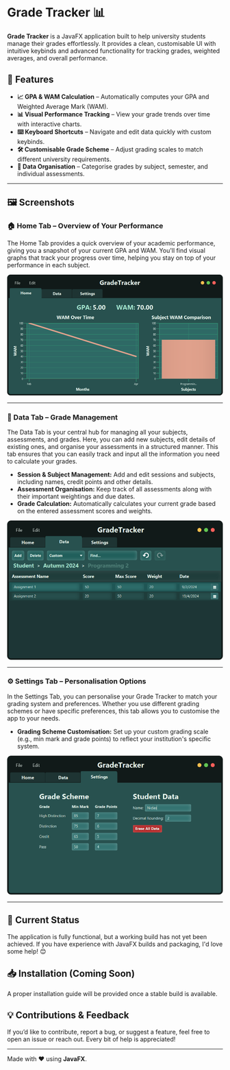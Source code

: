 # Grade Tracker 📊

**Grade Tracker** is a JavaFX application built to help university students manage their grades effortlessly. It
provides a clean, customisable UI with intuitive keybinds and advanced functionality for tracking grades, weighted
averages, and overall performance.

## 🎯 Features
- **📈 GPA & WAM Calculation** – Automatically computes your GPA and Weighted Average Mark (WAM).
- **📊 Visual Performance Tracking** – View your grade trends over time with interactive charts.
- **⌨️ Keyboard Shortcuts** – Navigate and edit data quickly with custom keybinds.
- **🛠️ Customisable Grade Scheme** – Adjust grading scales to match different university requirements.
- **📂 Data Organisation** – Categorise grades by subject, semester, and individual assessments.

---

## 🖼️ Screenshots

### **🏠 Home Tab – Overview of Your Performance**
The Home Tab provides a quick overview of your academic performance, giving you a snapshot of your current GPA and WAM.
You'll find visual graphs that track your progress over time, helping you stay on top of your performance in each
subject.

![Home Tab](docs/screenshots/home-tab.png)

---

### **📑 Data Tab – Grade Management**
The Data Tab is your central hub for managing all your subjects, assessments, and grades. Here, you can add new
subjects, edit details of existing ones, and organise your assessments in a structured manner. This tab ensures that
you can easily track and input all the information you need to calculate your grades.

* **Session & Subject Management:** Add and edit sessions and subjects, including names, credit points and other details.
* **Assessment Organisation:** Keep track of all assessments along with their important weightings and due dates.
* **Grade Calculation:** Automatically calculates your current grade based on the entered assessment scores and weights.

![Data Tab](docs/screenshots/data-tab.png)

---

### **⚙️ Settings Tab – Personalisation Options**
In the Settings Tab, you can personalise your Grade Tracker to match your grading system and preferences. Whether you
use different grading schemes or have specific preferences, this tab allows you to customise the app to your needs.

* **Grading Scheme Customisation:** Set up your custom grading scale (e.g., min mark and grade points) to reflect your
institution's specific system.

![Settings Tab](docs/screenshots/settings-tab.png)

---

## 🚧 Current Status
The application is fully functional, but a working build has not yet been achieved. If you have experience with JavaFX
builds and packaging, I'd love some help! 😊

## 📥 Installation (Coming Soon)
A proper installation guide will be provided once a stable build is available.

## 💡 Contributions & Feedback
If you’d like to contribute, report a bug, or suggest a feature, feel free to open an issue or reach out. Every bit of
help is appreciated!

---

Made with ❤️ using **JavaFX**.